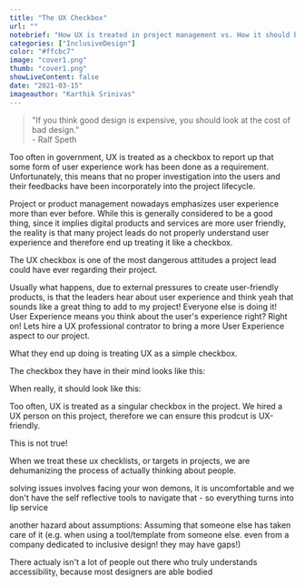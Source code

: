 ```yaml
---
title: "The UX Checkbox"
url: ""
notebrief: "How UX is treated in project management vs. How it should be treated"
categories: ["InclusiveDesign"]
color: "#ffcbc7"
image: "cover1.png"
thumb: "cover1.png"
showLiveContent: false
date: "2021-03-15"
imageauthor: "Karthik Srinivas"
---
```


> "If you think good design is expensive, you should look at the cost of bad design." <br> - Ralf Speth

Too often in government, UX is treated as a checkbox to report up that some form of user experience work has been done as a requirement. Unfortunately, this means that no proper investigation into the users and their feedbacks have been incorporately into the project lifecycle.

Project or product management nowadays emphasizes user experience more than ever before. While this is generally considered to be a good thing, since it implies digital products and services are more user friendly, the reality is that many project leads do not properly understand user experience and therefore end up treating it like a checkbox.

The UX checkbox is one of the most dangerous attitudes a project lead could have ever regarding their project.

Usually what happens, due to external pressures to create user-friendly products, is that the leaders hear about user experience and think yeah that sounds like a great thing to add to my project! Everyone else is doing it! User Experience means you think about the user's experience right? Right on! Lets hire a UX professional contrator to bring a more User Experience aspect to our project.

What they end up doing is treating UX as a simple checkbox.

The checkbox they have in their mind looks like this:

When really, it should look like this: 


Too often, UX is treated as a singular checkbox in the project. We hired a UX person on this project, therefore we can ensure this prodcut is UX-friendly.

This is not true! 



When we treat these ux checklists, or targets in projects, we are dehumanizing the process of actually thinking about people.

solving issues involves facing your won demons, it is uncomfortable and we don't have the self reflective tools to navigate that - so everything turns into lip service


another hazard about assumptions: Assuming that someone else has taken care of it (e.g. when using a tool/template from someone else. even from a company dedicated to inclusive design! they may have gaps!)

There actualy isn't a lot of people out there who truly understands accessibility, because most designers are able bodied

